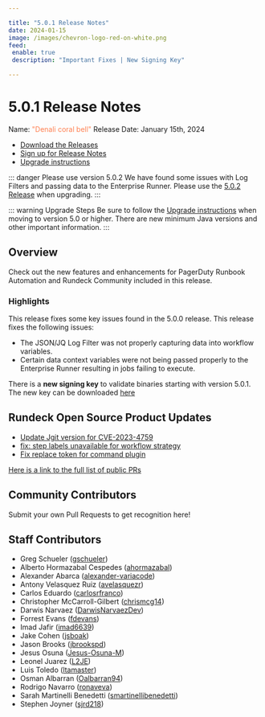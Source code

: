 ```yaml
---

title: "5.0.1 Release Notes"
date: 2024-01-15
image: /images/chevron-logo-red-on-white.png
feed:
 enable: true
 description: "Important Fixes | New Signing Key"

---
```


# 5.0.1 Release Notes

Name: <span style="color: coral"><span class="glyphicon glyphicon-bell"></span> "Denali coral bell"</span>
Release Date: January 15th, 2024

- [Download the Releases](https://download.rundeck.com/)
- [Sign up for Release Notes](https://www.rundeck.com/release-notes-signup)
- [Upgrade instructions](/upgrading/)

::: danger Please use version 5.0.2
We have found some issues with Log Filters and passing data to the Enterprise Runner.  Please use the [5.0.2 Release](version-5.0.2.md) when upgrading.
:::

::: warning Upgrade Steps
Be sure to follow the [Upgrade instructions](/upgrading/) when moving to version 5.0 or higher.  There are new minimum Java versions and other important information.
:::


## Overview

Check out the new features and enhancements for PagerDuty Runbook Automation and Rundeck Community included in this release.

### Highlights

This release fixes some key issues found in the 5.0.0 release.  This release fixes the following issues:
- The JSON/JQ Log Filter was not properly capturing data into workflow variables.
- Certain data context variables were not being passed properly to the Enterprise Runner resulting in jobs failing to execute.

There is a **new signing key** to validate binaries starting with version 5.0.1.  The new key can be downloaded [here](https://docs.rundeck.com/keys/BUILD-GPG-KEY-20240108.key)

## Rundeck Open Source Product Updates

* [Update Jgit version for CVE-2023-4759](https://github.com/rundeck/rundeck/pull/8809)
* [fix: step labels unavailable for workflow strategy](https://github.com/rundeck/rundeck/pull/8797)
* [Fix replace token for command plugin](https://github.com/rundeck/rundeck/pull/8791)


[Here is a link to the full list of public PRs](https://github.com/rundeck/rundeck/pulls?q=is%3Apr+milestone%3A5.0.1+is%3Aclosed)

## Community Contributors

Submit your own Pull Requests to get recognition here!

## Staff Contributors

* Greg Schueler ([gschueler](https://github.com/gschueler))
* Alberto Hormazabal Cespedes ([ahormazabal](https://github.com/ahormazabal))
* Alexander Abarca ([alexander-variacode](https://github.com/alexander-variacode))
* Antony Velasquez Ruiz ([avelasquezr](https://github.com/avelasquezr))
* Carlos Eduardo ([carlosrfranco](https://github.com/carlosrfranco))
* Christopher McCarroll-Gilbert ([chrismcg14](https://github.com/chrismcg14))
* Darwis Narvaez ([DarwisNarvaezDev](https://github.com/DarwisNarvaezDev))
* Forrest Evans ([fdevans](https://github.com/fdevans))
* Imad Jafir ([imad6639](https://github.com/imad6639))
* Jake Cohen ([jsboak](https://github.com/jsboak))
* Jason Brooks ([jbrookspd](https://github.com/jbrookspd))
* Jesus Osuna ([Jesus-Osuna-M](https://github.com/Jesus-Osuna-M))
* Leonel Juarez ([L2JE](https://github.com/L2JE))
* Luis Toledo ([ltamaster](https://github.com/ltamaster))
* Osman Albarran ([Oalbarran94](https://github.com/Oalbarran94))
* Rodrigo Navarro ([ronaveva](https://github.com/ronaveva))
* Sarah Martinelli Benedetti ([smartinellibenedetti](https://github.com/smartinellibenedetti))
* Stephen Joyner ([sjrd218](https://github.com/sjrd218))
